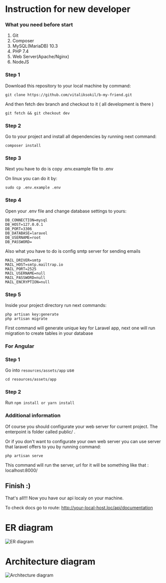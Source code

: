 # Instruction for new developer

### What you need before start
1. Git
2. Composer
3. MySQL(MariaDB) 10.3
4. PHP 7.4
5. Web Server(Apache/Nginx)
6. NodeJS

### Step 1 

Download this repository to your local machine by command:

``` git clone https://github.com/vitaliksokil/b-my-friend.git ```

And then fetch dev branch and checkout to it ( all development is there )

``` git fetch && git checkout dev ```

### Step 2
Go to your project and install all dependencies by running next command: 

``` composer install ```

### Step 3
Next you have to do is copy .env.example file to .env

On linux you can do it by:

``` sudo cp .env.example .env ```

### Step 4

Open your .env file and change database settings to yours:

```
DB_CONNECTION=mysql
DB_HOST=127.0.0.1
DB_PORT=3306
DB_DATABASE=laravel
DB_USERNAME=root
DB_PASSWORD= 
```

Also what you have to do is config smtp server for sending emails

```
MAIL_DRIVER=smtp
MAIL_HOST=smtp.mailtrap.io
MAIL_PORT=2525
MAIL_USERNAME=null
MAIL_PASSWORD=null
MAIL_ENCRYPTION=null
```


### Step 5

Inside your project directory run next commands:

```
php artisan key:generate
php artisan migrate
```

First command will generate unique key for Laravel app, next one will run migration to create tables in your database

### For Angular

### Step 1 

Go into ``` resources/assets/app ``` use
``` 
cd resources/assets/app 
```
### Step 2
Run ``` npm install or yarn install ```

### Additional information

Of course you should configurate your web server for current project. The enterpoint is folder called public/ .

Or if you don't want to configurate your own web server you can use server that laravel offers to you by running command:

``` php artisan serve ```

This command will run the server, url for it will be something like that : localhost:8000/


## Finish :)

That's all!!! Now you have our api localy on your machine. 

To check docs go to route: http://your-local-host.loc/api/documentation

# ER diagram
![ER diagram](http://pixs.ru/images/2020/12/24/Screenshot-from-2020-12-24-22-06-10.png)

# Architecture diagram
![Architecture diagram](http://pixs.ru/images/2020/11/27/arch-Diagram-1.jpg)
